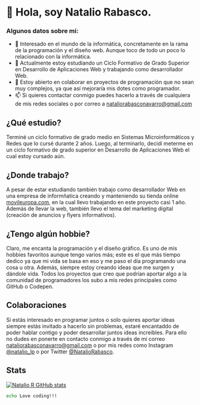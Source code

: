 
# 👋 Hola, soy Natalio Rabasco.
### Algunos datos sobre mi:

- 👀 Interesado en el mundo de la informática, concretamente en la rama de la programación y el diseño web. Aunque toco de todo un poco lo relacionado con la informática.
- 🌱 Actualmente estoy estudiando un Ciclo Formativo de Grado Superior en Desarrollo de Aplicaciones Web y trabajando como desarrollador Web.
- 💞️ Estoy abierto en colaborar en proyectos de programación que no sean muy complejos, ya que así mejoraría mis dotes como programador.
- 📫 Si quieres contactar conmigo puedes hacerlo a través de cualquiera de mis redes sociales o por correo a nataliorabasconavarro@gmail.com


## ¿Qué estudio?
Terminé un ciclo formativo de grado medio en Sistemas Microinformáticos y Redes que lo cursé durante 2 años. Luego, al terminarlo, decidí meterme en un ciclo formativo de grado superior en Desarrollo de Aplicaciones Web el cual estoy cursado aún.

## ¿Donde trabajo?
A pesar de estar estudiando también trabajo como desarrollador Web en una empresa de informñatica creando y manteniendo su tienda online [movileuropa.com](https://movileuropa.com), en la cual llevo trabajando en este proyecto casi 1 año. Además de llevar la web, también llevo el tema del marketing digital (creación de anuncios y flyers informativos).

## ¿Tengo algún hobbie?
Claro, me encanta la programación y el diseño gráfico. Es uno de mis hobbies favoritos aunque tengo varios más; este es el que más tiempo dedico ya que mi vida se basa en eso  y me paso el día programando una cosa u otra. Además, siempre estoy creando ideas que me surgen y dándole vida. Todos los proyectos que creo que podrían aportar algo a la comunidad de programadores los subo a mis redes principales como GitHub o Codepen.

## Colaboraciones
Si estás interesado en programar juntos o solo quieres aportar ideas siempre estás invitado a hacerlo sin problemas, estaré encantaddo de poder hablar contigo y poder desarrollar juntos ideas increíbles. Para ello no dudes en ponerte en contacto conmigo a través de mi correo nataliorabasconavarro@gmail.com o por mis redes como Instagram [@natalio_lp](https://instagram.com/natalio_lp) o por Twitter [@NatalioRabasco](https://twitter.com/NatalioRabasco).

## Stats
[![Natalio R GitHub stats](https://github-readme-stats.vercel.app/api?username=Natalio-R)](https://github.com/Natalio-R/github-readme-stats)



```bash
echo Love coding!!!
```
